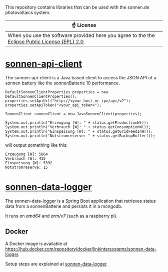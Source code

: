 This repository contains libraries that can be used with the sonnen.de photovoltaics system.

| :point_up: License                                                                                           |
|--------------------------------------------------------------------------------------------------------------|
| When you use the software provided here you agree to the the [Eclipse Public License (EPL) 2.0](LICENSE.md). | 


# [sonnen-api-client](client/README.md)

The sonnen-api-client is a Java based client
to access the JSON API of a sonnen battery like the sonnenBatterie 10 performance.

    DefaultSonnenClientProperties properties = new DefaultSonnenClientProperties();
    properties.setApiUrl("http://<your_host_or_ip>/api/v2");
    properties.setApiToken("<your_api_token>");

    SonnenClient sonnenClient = new JavaSonnenClient(properties);

    System.out.println("Erzeugung [W]: " + status.getProductionW());
    System.out.println("Verbrauch [W]: " + status.getConsumptionW());
    System.out.println("Einspeisung [W]: " + status.getGridFeedInW());
    System.out.println("Notstromreserve: " + status.getBackupBuffer());

will output something like this:

    Erzeugung [W]: 5864
    Verbrauch [W]: 415
    Einspeisung [W]: 5392
    Notstromreserve: 15

# [sonnen-data-logger](data-logger/README.md)

The sonnen-data-logger is a Spring Boot application that retrieves status data from
a sonnenBatterie and persists it in a mongodb. 

It runs on *amd64* and *arm/v7* (such as a raspberry pi).

## Docker

A Docker image is available at https://hub.docker.com/repository/docker/linkintersystems/sonnen-data-logger.

Setup steps are explained at [sonnen-data-logger](data-logger/README.md).




